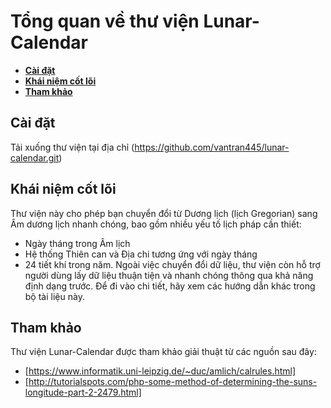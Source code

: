 # Tổng quan về thư viện Lunar-Calendar

- **[Cài đặt](#cai-dat)**
- **[Khái niệm cốt lõi](#khai-niem-cot-loi)**
- **[Tham khảo](#tham-khao)**


## Cài đặt
Tải xuống thư viện tại địa chỉ (https://github.com/vantran445/lunar-calendar.git)

## Khái niệm cốt lõi
Thư viện này cho phép bạn chuyển đổi từ Dương lịch (lịch Gregorian) sang Âm dương lịch nhanh chóng, bao gồm nhiều yếu tố lịch pháp cần thiết:
- Ngày tháng trong Âm lịch
- Hệ thống Thiên can và Địa chi tương ứng với ngày tháng
- 24 tiết khí trong năm.
Ngoài việc chuyển đổi dữ liệu, thư viện còn hỗ trợ người dùng lấy dữ liệu thuận tiện và nhanh chóng thông qua khả năng định dạng trước. Để đi vào chi tiết, hãy xem các hướng dẫn khác trong bộ tài liệu này.

## Tham khảo
Thư viện Lunar-Calendar được tham khảo giải thuật từ các nguồn sau đây:
- [https://www.informatik.uni-leipzig.de/~duc/amlich/calrules.html]
- [http://tutorialspots.com/php-some-method-of-determining-the-suns-longitude-part-2-2479.html]